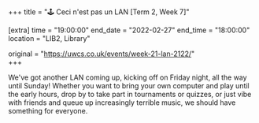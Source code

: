+++
title = "🕹️ Ceci n'est pas un LAN [Term 2, Week 7]"

[extra]
time = "19:00:00"
end_date = "2022-02-27"
end_time = "18:00:00"
location = "LIB2, Library"

original = "https://uwcs.co.uk/events/week-21-lan-2122/"    
+++

We've got another LAN coming up, kicking off on Friday night, all the way until Sunday\! Whether you want to bring your own computer and play until the early hours, drop by to take part in tournaments or quizzes, or just vibe with friends and queue up increasingly terrible music, we should have something for everyone.

